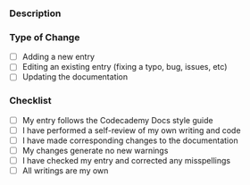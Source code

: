 <!--- Please read this document in its entirety, including the Codecademy Contributor Agreement at the bottom. And edit the portion above the horizontal line! -->

### Description

<!--- Please include a summary of the change, such as which topic(s) and file(s). Please also include relevant motivation and context: -->

### Type of Change

<!--- Please check the boxes that are revelant to this PR: -->
- [ ] Adding a new entry
- [ ] Editing an existing entry (fixing a typo, bug, issues, etc)
- [ ] Updating the documentation

### Checklist

- [ ] My entry follows the Codecademy Docs style guide
- [ ] I have performed a self-review of my own writing and code
- [ ] I have made corresponding changes to the documentation
- [ ] My changes generate no new warnings
- [ ] I have checked my entry and corrected any misspellings
- [ ] All writings are my own

<!---
### Codecademy Contributor Agreement

As a Codecademy Contributor, by submitting any "Asset" to Codecademy via GitHub, you agree to the terms of this "Contributor Agreement":

**_Assets & Works for Hire._** All Assets created and submitted by you are deemed "works made for hire" as that term is defined in the United States Copyright Act and are the sole property of Codecademy. To the extent that ownership of any Asset does not by operation of law vest in Codecademy, you hereby assign to Codecademy all right, title and interest in and to the Asset, including all related intellectual property rights.

**_Asset License._** Subject to the terms of this Contributor Agreement, Codecademy grants you a perpetual, royalty-free, nonexclusive, nontransferable, worldwide right to use the Asset provided you may not use the Asset in any way that directly competes with Codecademy.

**_Contributor Spotlights._** You agree Codecademy may use your information including your personal information (e.g., username, date of account, number of contributions) and information related to the Asset (e.g., topic, type etc.), that you provide to Codecademy (i.e., via your account profile page, contributor submission form, or otherwise), to market and advertise Codecademy’s Contributor program and related Contributor spotlight pages all subject to Codecademy’s Privacy Policy.
-->
